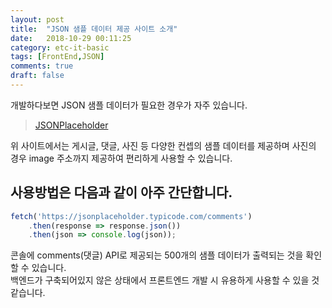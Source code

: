 ```yaml
---
layout: post
title:  "JSON 샘플 데이터 제공 사이트 소개"
date:   2018-10-29 00:11:25
category: etc-it-basic
tags: [FrontEnd,JSON]
comments: true
draft: false
---
```

개발하다보면 JSON 샘플 데이터가 필요한 경우가 자주 있습니다.

>[JSONPlaceholder](https://jsonplaceholder.typicode.com)

위 사이트에서는 게시글, 댓글, 사진 등 다양한 컨셉의 샘플 데이터를 제공하며 사진의 경우 image 주소까지 제공하여 편리하게 사용할 수 있습니다.
<!--more-->
사용방법은 다음과 같이 아주 간단합니다.
---
```js
fetch('https://jsonplaceholder.typicode.com/comments')
    .then(response => response.json())
    .then(json => console.log(json));
```

콘솔에 comments(댓글) API로 제공되는 500개의 샘플 데이터가 출력되는 것을 확인할 수 있습니다.  
백엔드가 구축되어있지 않은 상태에서 프론트엔드 개발 시 유용하게 사용할 수 있을 것 같습니다.
